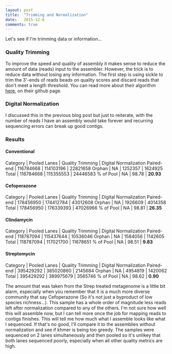 ```yaml
---
layout: post
title:  "Trimming and Normalization"
date:   2015-12-6
comments: true
---
```


Let's see if I'm trimming data or information...

### Quality Trimming 

To improve the speed and quality of assembly it makes sense to reduce the amount of data (reads) input to the assembler.  However, 
the trick is to reduce data without losing any information.  The first step is using sickle to trim the 3'-ends of reads beads on 
quality scores and discard reads that don't meet a length threshold. You can read more about their algorithm [here](https://github.com/najoshi/sickle), 
on their github page.   

### Digital Normalization

I discussed this in the previous blog post but just to reiterate, with the number of reads I have an assembly would take forever and recurring sequencing 
errors can break up good contigs.

### Results



#### Conventional

Category | Pooled Lanes | Quality Trimming | Digital Normalization
Paired-end | 116784668 | 114103196 | 22821658
Orphan | NA | 1252357 | 1624925
Total | 116784668 | 115355553 | 24446583
% of Pool | NA | 98.78 | **20.93**



#### Cefoperazone

Category | Pooled Lanes | Quality Trimming | Digital Normalization
Paired-end | 178456950 | 174412784 | 43012608
Orphan | NA | 1926609 | 4014358
Total | 178456950 | 176339393 | 47026966
% of Pool | NA | 98.81 | **26.35**



#### Clindamycin

Category | Pooled Lanes | Quality Trimming | Digital Normalization
Paired-end | 118787094 | 115437644 | 10536046
Orphan | NA | 1584056 | 1142605
Total | 118787094 | 117021700 | 11678651
% of Pool | NA | 98.51 | **9.83**



#### Streptomycin

Category | Pooled Lanes | Quality Trimming | Digital Normalization
Paired-end | 395429292 | 385020860 | 2145684
Orphan | NA | 4954819 | 1420062
Total | 395429292 | 389975679 | 3565746
% of Pool | NA | 98.62 | **0.90**


The amount that was taken from the Strep treated metagenome is a little bit alarm, especially when you 
remember that it is a much more diverse community that say Cefoperazone (So it's not just a byproduct of 
low species richness...).  This sample has a whole order of magnitude less reads left after normalization 
compared to any of the others.  I'm not sure how well this will assemble now, but I can tell more once the 
job for mapping reads to contigs finishes.  This will tell me  how much what I assemble looks like what I 
sequenced.  If that's no good, I'll compare it to the assemblies without normalization and see if khmer is 
being too greedy.  The samples were sequenced on 2 lanes simultaneously and then pooled so it's unlikey that 
both lanes sequenced poorly, especially when all other quality metrics are high.

